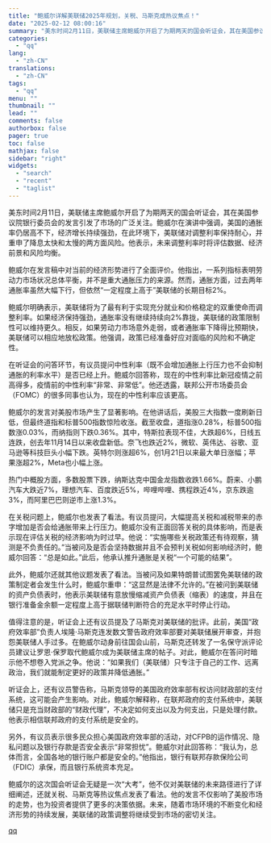 ```yaml
---
title: "鲍威尔详解美联储2025年规划，关税、马斯克成热议焦点！"
date: "2025-02-12 08:00:16"
summary: "美东时间2月11日，美联储主席鲍威尔开启了为期两天的国会听证会，其在美国参议院银行委员会的发言引发了..."
categories:
  - "qq"
lang:
  - "zh-CN"
translations:
  - "zh-CN"
tags:
  - "qq"
menu: ""
thumbnail: ""
lead: ""
comments: false
authorbox: false
pager: true
toc: false
mathjax: false
sidebar: "right"
widgets:
  - "search"
  - "recent"
  - "taglist"
---
```


美东时间2月11日，美联储主席鲍威尔开启了为期两天的国会听证会，其在美国参议院银行委员会的发言引发了市场的广泛关注。鲍威尔在演讲中强调，美国的通胀率仍居高不下，经济增长持续强劲，在此环境下，美联储对调整利率保持耐心，并重申了降息太快和太慢的两方面风险。他表示，未来调整利率时将评估数据、经济前景和风险均衡。

鲍威尔在发言稿中对当前的经济形势进行了全面评价。他指出，一系列指标表明劳动力市场状况总体平衡，并不是重大通胀压力的来源。然而，通胀方面，过去两年通胀率虽然大幅下行，但依然“一定程度上高于”美联储的长期目标2%。

鲍威尔明确表示，美联储将为了最有利于实现充分就业和价格稳定的双重使命而调整利率。如果经济保持强劲，通胀率没有继续持续向2%靠拢，美联储的政策限制性可以维持更久。相反，如果劳动力市场意外走弱，或者通胀率下降得比预期快，美联储可以相应地放松政策。他强调，政策已经准备好应对面临的风险和不确定性。

在听证会的问答环节，有议员提问中性利率（既不会增加通胀上行压力也不会抑制通胀的利率水平）是否已经上升。鲍威尔回答称，现在的中性利率比新冠疫情之前高得多，疫情前的中性利率“非常、非常低”。他还透露，联邦公开市场委员会（FOMC）的很多同事也认为，现在的中性利率应该更高。

鲍威尔的发言对美股市场产生了显著影响。在他讲话后，美股三大指数一度刷新日低，但最终道指和标普500指数惊险收涨。截至收盘，道指涨0.28%，标普500指数涨0.03%，而纳指则下跌0.36%。其中，特斯拉表现不佳，大跌超6%，日线五连跌，创去年11月14日以来收盘新低。奈飞也跌近2%，微软、英伟达、谷歌、亚马逊等科技巨头小幅下跌。英特尔则涨超6%，创1月21日以来最大单日涨幅；苹果涨超2%，Meta也小幅上涨。

热门中概股方面，多数股票下跌，纳斯达克中国金龙指数收跌1.66%。蔚来、小鹏汽车大跌近7%，理想汽车、百度跌近5%，哔哩哔哩、携程跌近4%，京东跌逾3%，而阿里巴巴则逆市上涨1.3%。

在关税问题上，鲍威尔也发表了看法。有议员提问，大幅提高关税和减税带来的赤字增加是否会给通胀带来上行压力。鲍威尔没有正面回答关税的具体影响，而是表示现在评估关税的经济影响为时过早。他说：“实施哪些关税政策还有待观察，猜测是不负责任的。”当被问及是否会坚持数据并且不会预判关税如何影响经济时，鲍威尔回答：“总是如此。”此后，他承认推升通胀是关税“一个可能的结果”。

此外，鲍威尔还就其他议题发表了看法。当被问及如果特朗普试图罢免美联储的政策制定者会发生什么时，鲍威尔重申：“这显然是法律不允许的。”在被问到美联储的资产负债表时，他表示美联储有意放慢缩减资产负债表（缩表）的速度，并且在银行准备金余额一定程度上高于据联储判断符合的充足水平时停止行动。

值得注意的是，听证会上还有议员提及了马斯克对美联储的批评。此前，美国“政府效率部”负责人埃隆·马斯克连发数文警告政府效率部要对美联储展开审查，并抱怨美联储人手过多。在鲍威尔动身前往国会山前，马斯克还转发了一名保守派评论员建议让罗恩·保罗取代鲍威尔成为美联储主席的帖子。对此，鲍威尔在答问时暗示他不想卷入党派之争。他说：“如果我们（美联储）只专注于自己的工作、远离政治，我们就能制定更好的政策并降低通胀。”

听证会上，还有议员警告称，马斯克领导的美国政府效率部有权访问财政部的支付系统，这可能会产生影响。对此，鲍威尔解释称，在联邦政府的支付系统中，美联储只是充当财政部的“财政代理”，不决定如何支出以及为何支出，只是处理付款。他表示相信联邦政府的支付系统是安全的。

另外，有议员表示很多民众担心美国政府效率部的活动，对CFPB的运作情况、隐私问题以及银行存款是否安全表示“非常担忧”。鲍威尔对此回答称：“我认为，总体而言，全国各地的银行账户都是安全的。”他指出，银行有联邦存款保险公司（FDIC）承保，而且银行系统资本充足。

鲍威尔的这次国会听证会无疑是一次“大考”，他不仅对美联储的未来路径进行了详细阐述，还就关税、马斯克等热议焦点发表了看法。他的发言不仅影响了美股市场的走势，也为投资者提供了更多的决策依据。未来，随着市场环境的不断变化和经济形势的持续发展，美联储的政策调整将继续受到市场的密切关注。

[qq](https://new.qq.com/rain/a/20250212A01GJQ00)
